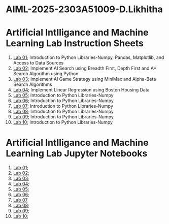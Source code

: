 # AIML-2025-2303A51009-D.Likhitha
# Artificial Intlligance and Machine Learning Lab Instruction Sheets
1. [Lab 01](https://github.com/2303A51009/AIML-2025/blob/main/AIML_A1.pdf); Introduction to Python Libraries-Numpy, Pandas, Matplotlib, and Access to Data Sources
2. [Lab 02](https://github.com/2303A51009/AIML-2025/blob/main/AIML_A2.pdf); Implement AI Search using Breadth First, Depth First and A* Search Algorithm using Python
3. [Lab 03](https://github.com/2303A51009/AIML-2025/blob/main/AIML_A3.pdf); Implement AI Game Strategy using MiniMax and Alpha-Beta Search Algorithms
4. [Lab 04](https://github.com/2303A51009/AIML-2025/blob/main/AIML_A4.pdf); Implement Linear Regression using Boston Housing Data
5. [Lab 05](https://github.com/2303A51009/AIML-2025/blob/main/AIML_A5.pdf); Introduction to Python Libraries-Numpy
6. [Lab 06](https://github.com/2303A51009/AIML-2025/blob/main/AIML_A6.pdf); Introduction to Python Libraries-Numpy
7. [Lab 07](https://github.com/2303A51009/AIML-2025/blob/main/AIML_A7.pdf); Introduction to Python Libraries-Numpy
8. [Lab 08](https://github.com/2303A51009/AIML-2025/blob/main/AIML_A8.pdf); Introduction to Python Libraries-Numpy
9. [Lab 09](https://github.com/2303A51009/AIML-2025/blob/main/AIML_A9.pdf); Introduction to Python Libraries-Numpy
10. [Lab 10](https://github.com/2303A51009/AIML-2025/blob/main/AIML_A10.pdf); Introduction to Python Libraries-Numpy

# Artificial Intlligance and Machine Learning Lab Jupyter Notebooks
1. [Lab 01](https://github.com/2303A51009/AIML-2025/blob/main/AIML_Lab01_pynb.ipynb);
2. [Lab 02](https://github.com/2303A51009/AIML-2025/blob/main/Lab02_AIML.ipynb);
3. [Lab 03](https://github.com/2303A51009/AIML-2025/blob/main/lab03_pynb.ipynb);
4. [Lab 04](https://github.com/2303A51009/AIML-2025/blob/main/Lab04_AIML.ipynb);
5. [Lab 05](https://github.com/2303A51009/AIML-2025/blob/main/Lab05.ipynb);
6. [Lab 06](https://github.com/2303A51009/AIML-2025/blob/main/Lab06.ipynb);
7. [Lab 07](https://github.com/2303A51009/AIML-2025/blob/main/Lab07.ipynb)
8. [Lab 08]();
9. [Lab 09]();
10. [Lab 10]();
